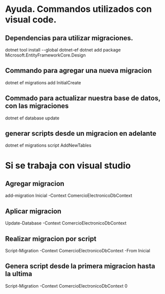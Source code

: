 

# Ayuda. Commandos utilizados con visual code. 

## Dependencias para utilizar migraciones. 
dotnet tool install --global dotnet-ef
dotnet add package Microsoft.EntityFrameworkCore.Design

## Commando para agregar una nueva migracion
dotnet ef migrations add InitialCreate

## Commado para actualizar nuestra base de datos, con las migraciones
dotnet ef database update

## generar scripts desde un migracion en adelante
dotnet ef migrations script AddNewTables

# Si se trabaja con visual studio


## Agregar migracion
add-migration Inicial -Context ComercioElectronicoDbContext

## Aplicar migracion
Update-Database -Context ComercioElectronicoDbContext 

## Realizar migracion por script
Script-Migration -Context ComercioElectronicoDbContext -From Inicial

## Genera script desde la primera migracion hasta la ultima
Script-Migration -Context ComercioElectronicoDbContext 0


